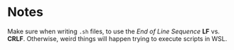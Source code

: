 # Notes

Make sure when writing `.sh` files, to use the *End of Line Sequence* **LF** vs. **CRLF**. Otherwise, weird things will happen trying to execute scripts in WSL.
